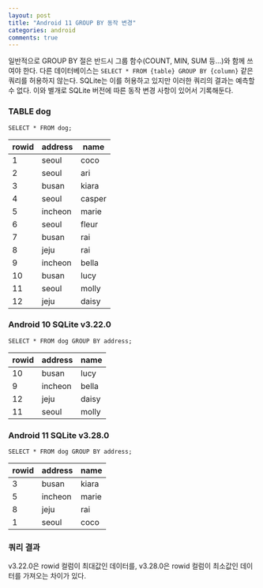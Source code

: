 ```yaml
---
layout: post
title: "Android 11 GROUP BY 동작 변경"
categories: android
comments: true
---
```


일반적으로 GROUP BY 절은 반드시 그룹 함수(COUNT, MIN, SUM 등...)와 함께 쓰여야 한다. 다른 데이터베이스는 ```SELECT * FROM {table} GROUP BY {column}``` 같은 쿼리를 허용하지 않는다. SQLite는 이를 허용하고 있지만 이러한 쿼리의 결과는 예측할 수 없다. 이와 별개로 SQLite 버전에 따른 동작 변경 사항이 있어서 기록해둔다.

### TABLE dog

```
SELECT * FROM dog;
```

| rowid       | address     | name        |
| ----------- | ----------- | ----------- |
| 1           | seoul       | coco        |
| 2           | seoul       | ari         |
| 3           | busan       | kiara       |
| 4           | seoul       | casper      |
| 5           | incheon     | marie       |
| 6           | seoul       | fleur       |
| 7           | busan       | rai         |
| 8           | jeju        | rai         |
| 9           | incheon     | bella       |
| 10          | busan       | lucy        |
| 11          | seoul       | molly       |
| 12          | jeju        | daisy       |

### Android 10 SQLite v3.22.0

```
SELECT * FROM dog GROUP BY address;
```

| rowid       | address     | name        |
| ----------- | ----------- | ----------- |
| 10          | busan       | lucy        |
| 9           | incheon     | bella       |
| 12          | jeju        | daisy       |
| 11          | seoul       | molly       |

### Android 11 SQLite v3.28.0

```
SELECT * FROM dog GROUP BY address;
```

| rowid       | address     | name        |
| ----------- | ----------- | ----------- |
| 3           | busan       | kiara       |
| 5           | incheon     | marie       |
| 8           | jeju        | rai         |
| 1           | seoul       | coco        |

### 쿼리 결과

v3.22.0은 rowid 컬럼이 최대값인 데이터를, v3.28.0은 rowid 컬럼이 최소값인 데이터를 가져오는 차이가 있다.
